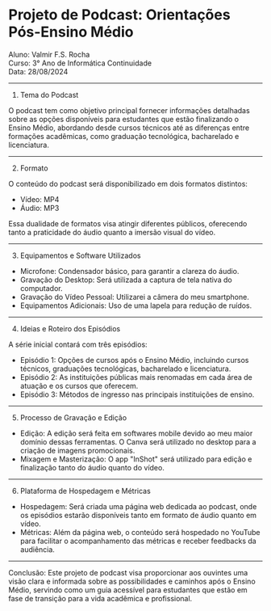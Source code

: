 # Projeto de Podcast: Orientações Pós-Ensino Médio

Aluno: Valmir F.S. Rocha  
Curso: 3° Ano de Informática Continuidade  
Data:  28/08/2024

---

1. Tema do Podcast

O podcast tem como objetivo principal fornecer informações detalhadas sobre as opções disponíveis para estudantes que estão finalizando o Ensino Médio, abordando desde cursos técnicos até as diferenças entre formações acadêmicas, como graduação tecnológica, bacharelado e licenciatura.

---

2. Formato

O conteúdo do podcast será disponibilizado em dois formatos distintos:  
- Vídeo: MP4  
- Áudio: MP3  

Essa dualidade de formatos visa atingir diferentes públicos, oferecendo tanto a praticidade do áudio quanto a imersão visual do vídeo.

---

3. Equipamentos e Software Utilizados

- Microfone: Condensador básico, para garantir a clareza do áudio.
- Gravação do Desktop: Será utilizada a captura de tela nativa do computador.
- Gravação do Vídeo Pessoal: Utilizarei a câmera do meu smartphone.
- Equipamentos Adicionais: Uso de uma lapela para redução de ruídos.

---

4. Ideias e Roteiro dos Episódios

A série inicial contará com três episódios:

- Episódio 1: Opções de cursos após o Ensino Médio, incluindo cursos técnicos, graduações tecnológicas, bacharelado e licenciatura.
- Episódio 2: As instituições públicas mais renomadas em cada área de atuação e os cursos que oferecem.
- Episódio 3: Métodos de ingresso nas principais instituições de ensino.

---

5. Processo de Gravação e Edição

- Edição: A edição será feita em softwares mobile devido ao meu maior domínio dessas ferramentas. O Canva será utilizado no desktop para a criação de imagens promocionais.
- Mixagem e Masterização: O app "InShot" será utilizado para edição e finalização tanto do áudio quanto do vídeo.

---

6. Plataforma de Hospedagem e Métricas

- Hospedagem: Será criada uma página web dedicada ao podcast, onde os episódios estarão disponíveis tanto em formato de áudio quanto em vídeo.
- Métricas: Além da página web, o conteúdo será hospedado no YouTube para facilitar o acompanhamento das métricas e receber feedbacks da audiência.

---

Conclusão:
Este projeto de podcast visa proporcionar aos ouvintes uma visão clara e informada sobre as possibilidades e caminhos após o Ensino Médio, servindo como um guia acessível para estudantes que estão em fase de transição para a vida acadêmica e profissional.
